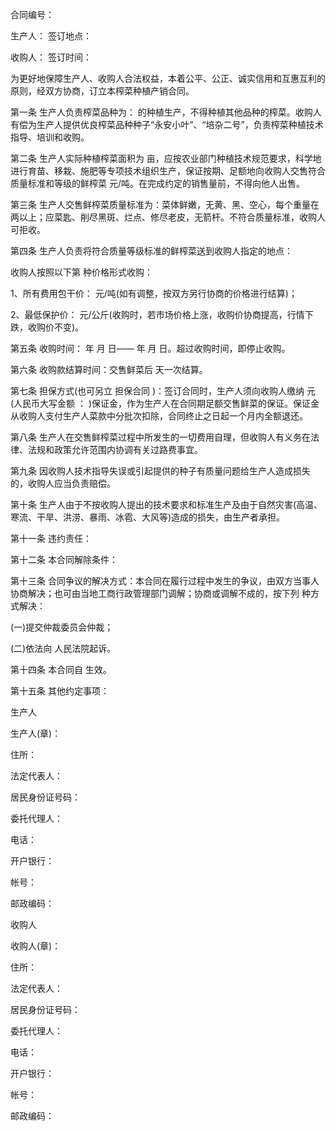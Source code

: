 
 


合同编号：


生产人：          签订地点：


收购人：          签订时间：


为更好地保障生产人、收购人合法权益，本着公平、公正、诚实信用和互惠互利的原则，经双方协商，订立本榨菜种植产销合同。


第一条 生产人负责榨菜品种为： 的种植生产，不得种植其他品种的榨菜。收购人有偿为生产人提供优良榨菜品种种子“永安小叶”、“培杂二号”，负责榨菜种植技术指导、培训和收购。


第二条 生产人实际种植榨菜面积为 亩，应按农业部门种植技术规范要求，科学地进行育苗、移栽、施肥等专项技术组织生产，保证按期、足额地向收购人交售符合质量标准和等级的鲜榨菜 元/吨。在完成约定的销售量前，不得向他人出售。


第三条 生产人交售鲜榨菜质量标准为：菜体鲜嫩，无黄、黑、空心，每个重量在 两以上；应菜匙、削尽黑斑、烂点、修尽老皮，无箭杆。不符合质量标准，收购人可拒收。


第四条 生产人负责将符合质量等级标准的鲜榨菜送到收购人指定的地点：


收购人按照以下第   种价格形式收购：


1、所有费用包干价： 元/吨(如有调整，按双方另行协商的价格进行结算)；


2、最低保护价： 元/公斤(收购时，若市场价格上涨，收购价协商提高，行情下跌，收购价不变)。


第五条 收购时间： 年 月 日—— 年 月 日。超过收购时间，即停止收购。


第六条 收购款结算时间：交售鲜菜后 天一次结算。


第七条 担保方式(也可另立
担保合同
)：签订合同时，生产人须向收购人缴纳    元(人民币大写金额 ： )保证金，作为生产人在合同期足额交售鲜菜的保证。保证金从收购人支付生产人菜款中分批次扣除，合同终止之日起一个月内全额退还。


第八条 生产人在交售鲜榨菜过程中所发生的一切费用自理，但收购人有义务在法律、法规和政策允许范围内协调有关过路费事宜。


第九条 因收购人技术指导失误或引起提供的种子有质量问题给生产人造成损失的，收购人应当负责赔偿。


第十条 生产人由于不按收购人提出的技术要求和标准生产及由于自然灾害(高温、寒流、干旱、洪涝、暴雨、冰雹、大风等)造成的损失，由生产者承担。


第十一条 违约责任：


第十二条 本合同解除条件：


第十三条 合同争议的解决方式：本合同在履行过程中发生的争议，由双方当事人协商解决；也可由当地工商行政管理部门调解；协商或调解不成的，按下列 种方式解决：


(一)提交仲裁委员会仲裁；


(二)依法向 人民法院起诉。


第十四条 本合同自 生效。


第十五条 其他约定事项：


生产人


生产人(章)：


住所：


法定代表人：


居民身份证号码：


委托代理人：


电话：


开户银行：


帐号：


邮政编码：


收购人


收购人(章)：


住所：


法定代表人：


居民身份证号码：


委托代理人：


电话：


开户银行：


帐号：


邮政编码：
 


 

 
 
 
 
 
  


  
 

  


  


  
 
 
 
 

